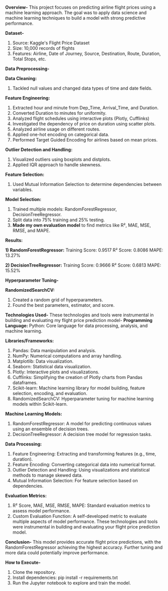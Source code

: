 **Overview-**
This project focuses on predicting airline flight prices using a machine learning approach. The goal was to apply data science and machine learning techniques to build a model with strong predictive performance.

**Dataset-**
1) Source: Kaggle's Flight Price Dataset
2) Size: 10,000 records of flights
3) Features: Airline, Date of Journey, Source, Destination, Route, Duration, Total Stops, etc.

**Data Preprocessing-**

**Data Cleaning:**
1) Tackled null values and changed data types of time and date fields.

**Feature Engineering:**
1) Extracted hour and minute from Dep_Time, Arrival_Time, and Duration.
2) Converted Duration to minutes for uniformity.
3) Analyzed flight schedules using interactive plots (Plotly, Cufflinks)
4) Investigated the dependency of price on duration using scatter plots.
5) Analyzed airline usage on different routes.
6) Applied one-hot encoding on categorical data.
7) Performed Target Guided Encoding for airlines based on mean prices.

**Outlier Detection and Handling:**
1) Visualized outliers using boxplots and distplots.
2) Applied IQR approach to handle skewness.

**Feature Selection:** 
1) Used Mutual Information Selection to determine dependencies between variables.

**Model Selection:**
1) Trained multiple models: RandomForestRegressor, DecisionTreeRegressor.
2) Split data into 75% training and 25% testing.
3) **Made my own evaluation model** to find metrics like R², MAE, MSE, RMSE, and MAPE.

**Results:**

**1) RandomForestRegressor:**
Training Score: 0.9517
R² Score: 0.8086
MAPE: 13.27%

**2) DecisionTreeRegressor:**
Training Score: 0.9666
R² Score: 0.6813
MAPE: 15.52%

**Hyperparameter Tuning-**

**RandomizedSearchCV:**
1) Created a random grid of hyperparameters.
2) Found the best parameters, estimator, and score.

**Technologies Used-**
These technologies and tools were instrumental in building and evaluating my flight price prediction model-
**Programming Language:**
Python: Core language for data processing, analysis, and machine learning.

**Libraries/Frameworks:**
1) Pandas: Data manipulation and analysis.
2) NumPy: Numerical computations and array handling.
3) Matplotlib: Data visualization.
4) Seaborn: Statistical data visualization.
5) Plotly: Interactive plots and visualizations.
6) Cufflinks: Simplifying the creation of Plotly charts from Pandas dataframes.
7) Scikit-learn: Machine learning library for model building, feature selection, encoding, and evaluation.
8) RandomizedSearchCV: Hyperparameter tuning for machine learning models within Scikit-learn.

**Machine Learning Models:**
1) RandomForestRegressor: A model for predicting continuous values using an ensemble of decision trees.
2) DecisionTreeRegressor: A decision tree model for regression tasks.

**Data Processing:**
1) Feature Engineering: Extracting and transforming features (e.g., time, duration).
2) Feature Encoding: Converting categorical data into numerical format.
3) Outlier Detection and Handling: Using visualizations and statistical methods to manage skewed data.
4) Mutual Information Selection: For feature selection based on dependencies.

**Evaluation Metrics:**
1) R² Score, MAE, MSE, RMSE, MAPE: Standard evaluation metrics to assess model performance.
2) Custom Evaluation Function: A self-developed metric to evaluate multiple aspects of model performance.
These technologies and tools were instrumental in building and evaluating your flight price prediction model.

**Conclusion-**
This model provides accurate flight price predictions, with the RandomForestRegressor achieving the highest accuracy. Further tuning and more data could potentially improve performance.

**How to Execute-**
1) Clone the repository.
2) Install dependencies: pip install -r requirements.txt
3) Run the Jupyter notebook to explore and train the model.
